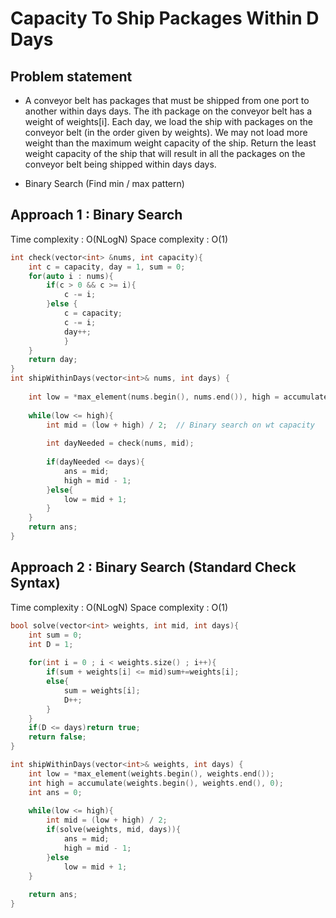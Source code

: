 # Capacity To Ship Packages Within D Days

## Problem statement

- A conveyor belt has packages that must be shipped from one port to another within days days. The ith package on the conveyor belt has a weight of weights[i]. Each day, we load the ship with packages on the conveyor belt (in the order given by weights). We may not load more weight than the maximum weight capacity of the ship. Return the least weight capacity of the ship that will result in all the packages on the conveyor belt being shipped within days days.

- Binary Search (Find min / max pattern)

## Approach 1 : Binary Search 

Time complexity : O(NLogN) 
Space complexity : O(1)

```cpp
int check(vector<int> &nums, int capacity){
    int c = capacity, day = 1, sum = 0;
    for(auto i : nums){
        if(c > 0 && c >= i){
            c -= i;
        }else {
            c = capacity;
            c -= i;
            day++;
            }
    }
    return day;
}
int shipWithinDays(vector<int>& nums, int days) {
    
    int low = *max_element(nums.begin(), nums.end()), high = accumulate(nums.begin(), nums.end(), 0), ans = 0;
    
    while(low <= high){
        int mid = (low + high) / 2;  // Binary search on wt capacity
                    
        int dayNeeded = check(nums, mid); 
        
        if(dayNeeded <= days){
            ans = mid;
            high = mid - 1;
        }else{
            low = mid + 1;
        }
    }
    return ans;
}
```

## Approach 2 : Binary Search (Standard Check Syntax)

Time complexity : O(NLogN) 
Space complexity : O(1)

```cpp
bool solve(vector<int> weights, int mid, int days){
    int sum = 0;
    int D = 1;
    
    for(int i = 0 ; i < weights.size() ; i++){
        if(sum + weights[i] <= mid)sum+=weights[i];
        else{
            sum = weights[i];
            D++;
        }
    }
    if(D <= days)return true;
    return false;
}

int shipWithinDays(vector<int>& weights, int days) {
    int low = *max_element(weights.begin(), weights.end());
    int high = accumulate(weights.begin(), weights.end(), 0);
    int ans = 0;
    
    while(low <= high){
        int mid = (low + high) / 2;
        if(solve(weights, mid, days)){
            ans = mid;
            high = mid - 1;
        }else 
            low = mid + 1;
    }
    
    return ans;
}
```